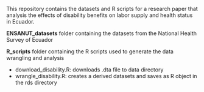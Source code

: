 This repository contains the datasets and R scripts for a research paper that analysis the effects of disability benefits on labor supply and health status in Ecuador.

**ENSANUT_datasets** folder containing the datasets from the National Health Survey of Ecuador

**R_scripts** folder containing the R scripts used to generate the data wrangling and analysis
* download_disability.R: downloads .dta file to data directory
* wrangle_disability.R: creates a derived datasets and saves as R object in the rds directory